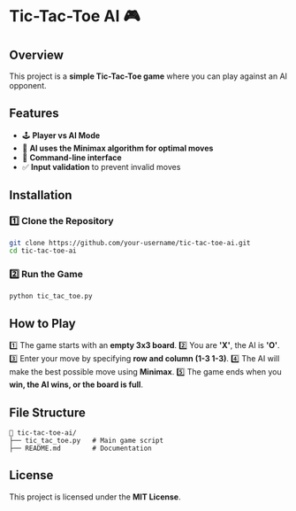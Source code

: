 # Tic-Tac-Toe AI 🎮

## Overview
This project is a **simple Tic-Tac-Toe game** where you can play against an AI opponent.

## Features
- 🕹️ **Player vs AI Mode**
- 🤖 **AI uses the Minimax algorithm for optimal moves**
- 🎨 **Command-line interface**
- ✅ **Input validation** to prevent invalid moves

## Installation
### 1️⃣ Clone the Repository
```bash
git clone https://github.com/your-username/tic-tac-toe-ai.git
cd tic-tac-toe-ai
```

### 2️⃣ Run the Game
```bash
python tic_tac_toe.py
```

## How to Play
1️⃣ The game starts with an **empty 3x3 board**.
2️⃣ You are **'X'**, the AI is **'O'**.
3️⃣ Enter your move by specifying **row and column (1-3 1-3)**.
4️⃣ The AI will make the best possible move using **Minimax**.
5️⃣ The game ends when you **win, the AI wins, or the board is full**.

## File Structure
```
📂 tic-tac-toe-ai/
├── tic_tac_toe.py   # Main game script
├── README.md        # Documentation
```

## License
This project is licensed under the **MIT License**.
